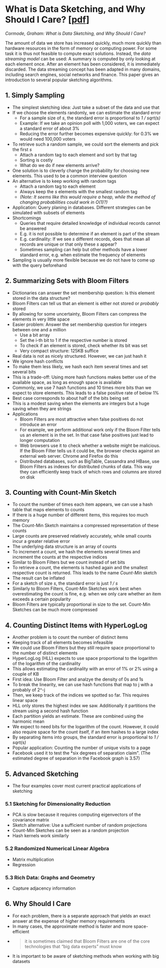 # What is Data Sketching, and Why Should I Care? [[pdf]](https://pdfs.semanticscholar.org/548a/1a53896474c314ea33b9c1f96ecec8ed3b10.pdf)

*Cormode, Graham: What is Data Sketching, and Why Should I Care?*

The amount of data we store has increased quickly, much more quickly than hardware resources in the form of memory or computing power.
For some task it is thus not feasible to compute exact solutions.
Instead, the *data streaming model* can be used: A summary is computed by only looking at each element once.
After an element has been considered, it is immediately discarded.
The data streaming concept has been adapted in many domains, including search engines, social networks and finance.
This paper gives an introduction to several popular sketching algorithms.

## 1. Simply Sampling

* The simplest sketching idea: Just take a subset of the data and use that
* If we choose the elements randomly, we can estimate the standard error
    * For a sample size of *s*, the standard error is proportional to *1 / sqrt(s)*
    * Example: If we take an opinion poll with 1,000 voters, we can expect a standard error of about 3%
    * Reducing the error further becomes expensive quickly: for 0.3% we would need 100,000 voters
* To retrieve such a random sample, we could sort the elements and pick the first *s*
    * Attach a random tag to each element and sort by that tag
    * Sorting is costly
    * What do we do if new elements arrive?
* One solution is to cleverly change the probability for choosing new elements. This used to be a common interview question
* An alternative is to keep working with random tags
    * Attach a random tag to each element
    * Always keep the *s* elements with the smallest random tag
    * *(Note: It seems like this would require a heap, while the method of changing probabilities could work in O(1)?)*
* Application: Query planing in databases. Different strategies can be simulated with subsets of elements
* Shortcomings
    * Queries that require detailed knowledge of individual records cannot be answered
    * E.g. it is not possible to determine if an element is part of the stream
    * E.g. cardinality: If we see *s* different records, does that mean all records are unique or that only these *s* appear?
    * Sometimes sampling can help but other methods have a lower standard error, e.g. when estimate the frequency of elements
* Sampling is usually more flexible because we do not have to come up with the query beforehand

## 2. Summarizing Sets with Bloom Filters

* Dictionaries can answer the set membership question: Is this element stored in the data structure?
* Bloom Filters can tell us that an element is either not stored or *probably* stored
* By allowing for some uncertainty, Bloom Filters can compress the elements in very little space
* Easier problem: Answer the set membership question for integers between one and a million
    * Use a bit array
    * Set the i-th bit to 1 if the respective number is stored
    * To check if an element is stored, check whether its bit was set
    * Very compact structure: 125KB suffice
* Real data is not as nicely structured. However, we can just hash it
* We ignore hash conflicts
* To make them less likely, we hash each item several times and set several bits
* This is a trade-off: Using more hash functions makes better use of the available space, as long as enough space is available
* Commonly, we use 7 hash functions and 10 times more bits than we expect to store elements. This leads to a false positive rate of below 1%
* Best case corresponds to about half of the bits being set
* This is a modest saving when the elements are integers but a huge saving when they are strings
* Applications
    * Bloom Filters are most attractive when false positives do not introduce an error
    * For example, we perform additional work only if the Bloom Filter tells us an element is in the set. In that case false positives just lead to longer computation
    * Web browsers use it to check whether a website might be malicious. If the Bloom Filter tells us it could be, the browser checks against an external web server. Chrome and Firefox do this
    * Distributed databases, such as BigTable, Cassandra and HBase, use Bloom Filters as indexes for distributed chunks of data. This way they can efficiently keep track of which rows and columns are stored on disk

## 3. Counting with Count-Min Sketch

* To count the number of times each item appears, we can use a hash table that maps elements to counts
* If there is a huge number of different items, this requires too much memory
* The Count-Min Sketch maintains a compressed representation of these counts
* Large counts are preserved relatively accurately, while small counts incur a greater relative error
* The underlying data structure is an array of counts
* To increment a count, we hash the elements several times and increment the counts at the respective indices
* Similar to Bloom Filters but we count instead of set bits
* To retrieve a count, the elements is hashed again and the smallest respective count is returned. This leads to the name *Count-Min* sketch
* The result can be inflated
* For a sketch of size *s*, the standard error is just *1 / s*
* Similarly to Bloom Filters, Count-Min Sketches work best when overestimating the count is fine, e.g. when we only care whether an item exceeds a certain popularity
* Bloom Filters are typically proportional in size to the set. Count-Min Sketches can be much more compressed

## 4. Counting Distinct Items with HyperLogLog

* Another problem is to count the number of distinct items
* Keeping track of all elements becomes infeasible
* We could use Bloom Filters but they still require space proportional to the number of distinct elements
* HyperLogLog (HLL) expects to use space proportional to the logarithm of the logarithm of the cardinality
* This allows estimating the cardinality with an error of 1% or 2% using a couple of KB
* First idea: Use Bloom Filter and analzye the density of 0s and 1s
* To break the linearity, we can use hash functions that map to j with a probably of 2^-j
* Then, we keep track of the indices we spotted so far. This requires linear space
* HLL only stores the highest index we saw. Additionally it partitions the stream using a second hash function
* Each partition yields an estimate. These are combined using the harmonic mean
* We expect to need bits for the logarithm of the count. However, it could also require space for the count itself, if an item hashes to a large index
* By separating items into groups, the standard error is proportional to *1 / sqrt(s)*
* Popular application: Counting the number of unique visits to a page
* Facebook used it to test the *six degrees of separation claim". (The estimated degree of separation in the Facebook graph is 3.57)

## 5. Advanced Sketching

* The four examples cover most current practical applications of sketching

### 5.1 Sketching for Dimensionality Reduction

* PCA is slow because it requires computing eigenvectors of the covariance matrix
* Sketch alternative: Use a sufficient number of random projections
* Count-Min Sketches can be seen as a random projection
* Hash kernels work similarly

### 5.2 Randomized Numerical Linear Algebra

* Matrix multiplication
* Regression

### 5.3 Rich Data: Graphs and Geometry

* Capture adjacency information

## 6. Why Should I Care

* For each problem, there is a separate approach that yields an exact answer at the expense of higher memory requirements
* In many cases, the approximate method is faster and more space-efficient
* > it is sometimes claimed that Bloom Filters are one of the core technologies that “big data experts” must know
* It is important to be aware of sketching methods when working with big datasets
